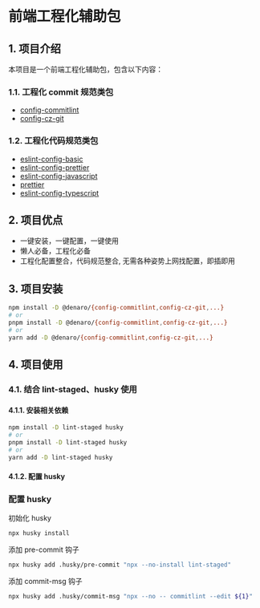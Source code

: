 # 前端工程化辅助包

## 1. 项目介绍

本项目是一个前端工程化辅助包，包含以下内容：

### 1.1. 工程化 commit 规范类包

- [config-commitlint](./packages/commitlint/README.md)
- [config-cz-git](./packages/cz-git/README.md)

### 1.2. 工程化代码规范类包

- [eslint-config-basic](./packages/basic/README.md)
- [eslint-config-prettier](./packages/eslint-prettier/README.md)
- [eslint-config-javascript](./packages/javascript/README.md)
- [prettier](./packages/prettier/README.md)
- [eslint-config-typescript](./packages/typescript/README.md)

## 2. 项目优点

- 一键安装，一键配置，一键使用
- 懒人必备，工程化必备
- 工程化配置整合，代码规范整合, 无需各种姿势上网找配置，即插即用

## 3. 项目安装

```bash
npm install -D @denaro/{config-commitlint,config-cz-git,...}
# or
pnpm install -D @denaro/{config-commitlint,config-cz-git,...}
# or
yarn add -D @denaro/{config-commitlint,config-cz-git,...}
```

## 4. 项目使用

### 4.1. 结合 lint-staged、husky 使用

#### 4.1.1. 安装相关依赖

```bash
npm install -D lint-staged husky
# or
pnpm install -D lint-staged husky
# or
yarn add -D lint-staged husky
```

#### 4.1.2. 配置 husky

### 配置 husky

初始化 husky

```bash
npx husky install
```

添加 pre-commit 钩子

```bash
npx husky add .husky/pre-commit "npx --no-install lint-staged"
```

添加 commit-msg 钩子

```bash
npx husky add .husky/commit-msg "npx --no -- commitlint --edit ${1}"
```
